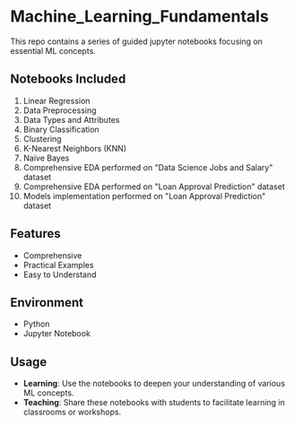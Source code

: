# Machine_Learning_Fundamentals
This repo contains a series of guided jupyter notebooks focusing on essential ML concepts.

## Notebooks Included
1. Linear Regression
2. Data Preprocessing
3. Data Types and Attributes
4. Binary Classification
5. Clustering
6. K-Nearest Neighbors (KNN)
7. Naive Bayes
8. Comprehensive EDA performed on "Data Science Jobs and Salary" dataset
9. Comprehensive EDA performed on "Loan Approval Prediction" dataset
10. Models implementation performed on "Loan Approval Prediction" dataset
  
## Features

- Comprehensive
- Practical Examples
- Easy to Understand

## Environment

- Python
- Jupyter Notebook

## Usage

- **Learning**: Use the notebooks to deepen your understanding of various ML concepts.
- **Teaching**: Share these notebooks with students to facilitate learning in classrooms or workshops.
